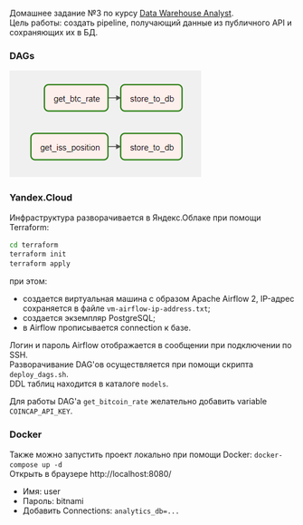 Домашнее задание №3 по курсу [Data Warehouse Analyst](https://otus.ru/lessons/dwh/).  
Цель работы: создать pipeline, получающий данные из публичного API и сохраняющих их в БД.

### DAGs
![](dags.png)

### Yandex.Cloud

Инфраструктура разворачивается в Яндекс.Облаке при помощи Terraform:
```bash
cd terraform
terraform init
terraform apply
```
при этом:
- создается виртуальная машина с образом Apache Airflow 2, IP-адрес сохраняется в файле `vm-airflow-ip-address.txt`;
- создается экземпляр PostgreSQL;
- в Airflow прописывается connection к базе.

Логин и пароль Airflow отображается в сообщении при подключении по SSH.  
Разворачивание DAG'ов осуществляется при помощи скрипта `deploy_dags.sh`.  
DDL таблиц находится в каталоге `models`.

Для работы DAG'а `get_bitcoin_rate` желательно добавить variable `COINCAP_API_KEY`. 

### Docker
Также можно запустить проект локально при помощи Docker: `docker-compose up -d`  
Открыть в браузере http://localhost:8080/  
- Имя: user
- Пароль: bitnami
- Добавить Connections: `analytics_db=...`  
